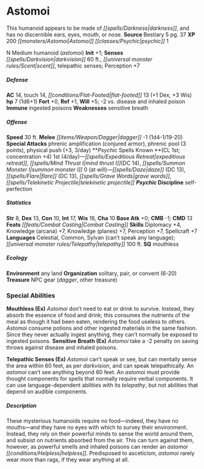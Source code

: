 ﻿---
cssclass: [monsters]
title1: Astomoi
desc_short: This humanoid appears to be made of darkness, and has no discernible ears,
  eyes, mouth, or nose.
title2: Astomoi
CR: 1/2
sources:
- name: Bestiary 5
  page: 37
  link: http://paizo.com/products/btpy9g9x?Pathfinder-Roleplaying-Game-Bestiary-5
XP: 200
race: Astomoi
classes:
- psychic 1
alignment: N
size: Medium
type: humanoid
subtypes:
- astomoi
initiative:
  bonus: 1
senses:
  darkvision: 60
  scent: true
  telepathic senses: true
AC:
  AC: 14
  touch: 14
  flat_footed: 13
  components:
    dex: 1
    wis: 3
HP:
  HP: 7
  long: 1d6+1
saves:
  fort: 0
  ref: 1
  will: 5
  other: -2 vs. disease and inhaled poison
immunities:
- ingested poisons
weaknesses:
- sensitive breath
speeds:
  base: 30
attacks:
  melee:
  - - text: dagger -1 (1d4-1/19-20)
      entries:
      - - damage: 1d4-1
          crit_range: 19-20
      attack: dagger
      bonus:
      - -1
  special:
  - phrenic amplification (conjured armor)
  - phrenic pool (3 points)
  - physical push (+3, 3/day)
spells:
  entries:
  - name: expeditious retreat
    source: Psychic
    level: 1
  - name: mind thrust I
    source: Psychic
    level: 1
    DC: 14
  - name: summon monster I
    source: Psychic
    level: 1
  - name: daze
    source: Psychic
    level: 0
    DC: 13
  - name: flare
    source: Psychic
    level: 0
    DC: 13
  - name: grave words
    source: Psychic
    level: 0
  - name: telekinetic projectile
    source: Psychic
    level: 0
  sources:
  - name: Psychic
    type: known
    CL: 1
    concentration: 4
    slots:
      1: 4
      0: at-will
    psychic_discipline: self-perfection
ability_scores:
  STR: 8
  DEX: 13
  CON: 10
  INT: 17
  WIS: 16
  CHA: 10
BAB: 0
CMB: -1
CMD: 13
feats:
- name: Combat Casting
skills:
  Diplomacy: 4
  Knowledge (arcana): 7
  Knowledge (planes): 7
  Perception: 7
  Spellcraft: 7
languages:
- Celestial
- Common
- Sylvan (can't speak any language)
- telepathy 100 ft.
special_qualities:
- mouthless
ecology:
  environment: any land
  organization: solitary, pair, or convent (6-20)
  treasure_type: NPC Gear
  treasure:
  - dagger
  - other treasure
special_abilities:
  Mouthless (Ex): Astomoi don't need to eat or drink to survive. Instead, they absorb
    the essence of food and drink; this consumes the nutrients of the meal as though
    it had been eaten, rendering the food useless to others. Astomoi consume potions
    and other ingested materials in the same fashion. Since they never actually ingest
    anything, they can't normally be exposed to ingested poisons.
  Sensitive Breath (Ex): Astomoi take a -2 penalty on saving throws against disease
    and inhaled poisons.
  Telepathic Senses (Ex): Astomoi can't speak or see, but can mentally sense the area
    within 60 feet, as per darkvision, and can speak telepathically. An astomoi can't
    see anything beyond 60 feet. An astomoi must provide thought components for spells
    that normally require verbal components. It can use language-dependent abilities
    with its telepathy, but not abilities that depend on audible components.
desc_long: These mysterious humanoids require no food-indeed, they have no mouths-and
  they have no eyes with which to survey their environment. Instead, they rely on
  their powerful minds to sense the world around them, and subsist on nutrients absorbed
  from the air. This can turn against them, however, as powerful smells and inhaled
  poisons can render an astomoi helpless. Predisposed to asceticism, astomoi rarely
  wear more than rags, if they wear anything at all.

---

# Astomoi
This humanoid appears to be made of _[[spells/Darkness|darkness]]_, and has no discernible ears, eyes, mouth, or nose.
**Source** Bestiary 5 pg. 37
**XP** 200
_[[monsters/Astomoi|Astomoi]]_ _[[classes/Psychic|psychic]]_ 1

N Medium humanoid (_astomoi_)
**Init** +1; **Senses** _[[spells/Darkvision|darkvision]]_ 60 ft., _[[universal monster rules/Scent|scent]]_, telepathic senses; Perception +7

##### Defense

**AC** 14, touch 14, _[[conditions/Flat-Footed|flat-footed]]_ 13 (+1 Dex, +3 Wis)
**hp** 7 (1d6+1)
**Fort** +0, **Ref** +1, **Will** +5; -2 vs. disease and inhaled poison
**Immune** ingested poisons
**Weaknesses** sensitive breath

##### Offense
**Speed** 30 ft.
**Melee** _[[items/Weapon/Dagger|dagger]]_ -1 (1d4-1/19-20)
**Special Attacks** phrenic amplification (conjured armor), phrenic pool (3 points), physical push (+3, 3/day)
**_Psychic_ Spells Known **(CL 1st; concentration +4)
1st (4/day)—_[[spells/Expeditious Retreat|expeditious retreat]]_, _[[spells/Mind Thrust I|mind thrust I]]_(DC 14), _[[spells/Summon Monster I|summon monster I]]_
0 (at will)—_[[spells/Daze|daze]]_ (DC 13), _[[spells/Flare|flare]]_ (DC 13), _[[spells/Grave Words|grave words]]_, _[[spells/Telekinetic Projectile|telekinetic projectile]]_
**_Psychic_ Discipline** self-perfection

##### Statistics
**Str** 8, **Dex** 13, **Con** 10, **Int** 17, **Wis** 16, **Cha** 10
**Base Atk** +0; **CMB** -1; **CMD** 13
**Feats** _[[feats/Combat Casting|Combat Casting]]_
**Skills** Diplomacy +4, Knowledge (arcana) +7, Knowledge (planes) +7, Perception +7, Spellcraft +7
**Languages** Celestial, Common, Sylvan (can’t speak any language); _[[universal monster rules/Telepathy|telepathy]]_ 100 ft.
**SQ** mouthless

##### Ecology

**Environment** any land
**Organization** solitary, pair, or convent (6-20)
**Treasure** NPC gear (_dagger_, other treasure)

### Special Abilities

**Mouthless (Ex)** _Astomoi_ don’t need to eat or drink to survive. Instead, they absorb the essence of food and drink; this consumes the nutrients of the meal as though it had been eaten, rendering the food useless to others. _Astomoi_ consume potions and other ingested materials in the same fashion. Since they never actually ingest anything, they can’t normally be exposed to ingested poisons.
**Sensitive Breath (Ex)** _Astomoi_ take a -2 penalty on saving throws against disease and inhaled poisons.

**Telepathic Senses (Ex)** _Astomoi_ can’t speak or see, but can mentally sense the area within 60 feet, as per _darkvision_, and can speak telepathically. An _astomoi_ can’t see anything beyond 60 feet. An _astomoi_ must provide thought components for spells that normally require verbal components. It can use language-dependent abilities with its _telepathy_, but not abilities that depend on audible components.

##### Description

These mysterious humanoids require no food—indeed, they have no mouths—and they have no eyes with which to survey their environment. Instead, they rely on their powerful minds to sense the world around them, and subsist on nutrients absorbed from the air. This can turn against them, however, as powerful smells and inhaled poisons can render an _astomoi_ _[[conditions/Helpless|helpless]]_. Predisposed to asceticism, _astomoi_ rarely wear more than rags, if they wear anything at all.